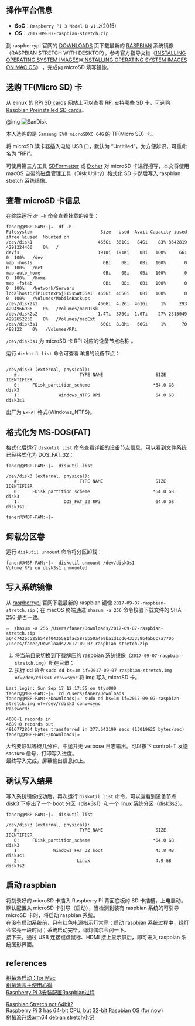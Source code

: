 ## 操作平台信息

- **SoC**：`Raspberry Pi 3 Model B v1.2`(2015)  
- **OS**：`2017-09-07-raspbian-stretch.zip`  

到 raspberrypi 官网的 [DOWNLOADS](https://www.raspberrypi.org/downloads/) 页下载最新的 [RASPBIAN](https://www.raspberrypi.org/downloads/raspbian/) 系统镜像（RASPBIAN STRETCH WITH DESKTOP），参考官方指导文档《[INSTALLING OPERATING SYSTEM IMAGES](https://www.raspberrypi.org/documentation/installation/installing-images/README.md)》《[INSTALLING OPERATING SYSTEM IMAGES ON MAC OS](https://www.raspberrypi.org/documentation/installation/installing-images/mac.md)》 ，完成向 microSD 烧写镜像。

## 选购 TF(Micro SD) 卡

从 elinux 的 [RPi SD cards](https://elinux.org/RPi_SD_cards) 网站上可以查看 RPi 支持哪些 SD 卡，可选购 [Raspbian Preinstalled SD cards](http://thepihut.com/products/raspbian-preinstalled-sd-card)。

@img ![SanDisk](https://cdn.shopify.com/s/files/1/0176/3274/products/100040_2_grande_359fbc73-0e36-49ee-8aa7-8454ffc1c2e2_1024x1024.jpg)

本人选购的是 `Samsung EVO microSDXC 64G` 的 TF(Micro SD) 卡。

将 microSD 读卡器插入电脑 USB 口，默认为 “Untitiled”，为方便辨识，可重命名为 “RPi”。

可使用第三方工具 [SDFormatter](https://www.sdcard.org/downloads/formatter_4/) 或 [Etcher](https://etcher.io/) 对 microSD 卡进行擦写，本文将使用 macOS 自带的磁盘管理工具（Disk Utility）格式化  SD 卡然后写入 raspbian stretch 系统镜像。

## 查看 microSD 卡信息

在终端运行 `df –h` 命令查看挂载的设备：

```shell
faner@@MBP-FAN:~|⇒  df -h
Filesystem                          Size   Used  Avail Capacity iused      ifree %iused  Mounted on
/dev/disk1                         465Gi  381Gi   84Gi    83% 3642819 4291324460    0%   /
devfs                              191Ki  191Ki    0Bi   100%     661          0  100%   /dev
map -hosts                           0Bi    0Bi    0Bi   100%       0          0  100%   /net
map auto_home                        0Bi    0Bi    0Bi   100%       0          0  100%   /home
map -fstab                           0Bi    0Bi    0Bi   100%       0          0  100%   /Network/Servers
localhost:/iP1OctnxPGjSI5sSWt55eI  465Gi  465Gi    0Bi   100%       0          0  100%   /Volumes/MobileBackups
/dev/disk2s3                       466Gi  4.2Gi  461Gi     1%     293 4294966986    0%   /Volumes/macDisk
/dev/disk2s2                       1.4Ti  376Gi  1.0Ti    27% 2315049 4292652230    0%   /Volumes/macExt
/dev/disk3s1                        60Gi  8.8Mi   60Gi     1%      70     488122    0%   /Volumes/RPi
```

`/dev/disk3s1` 为 microSD 卡 RPi 对应的设备节点名称 。

运行 `diskutil list` 命令可查看详细的设备节点：

```shell

/dev/disk3 (external, physical):
   #:                       TYPE NAME                    SIZE       IDENTIFIER
   0:     FDisk_partition_scheme                        *64.0 GB    disk3
   1:               Windows_NTFS RPi                     64.0 GB    disk3s1
```

出厂为 `ExFAT` 格式(Windows_NTFS)。

## 格式化为 MS-DOS(FAT)

格式化后运行 `diskutil list` 命令查看详细的设备节点信息，可以看到文件系统已经格式化为 DOS_FAT_32：

```shell
faner@@MBP-FAN:~|⇒  diskutil list

/dev/disk3 (external, physical):
   #:                       TYPE NAME                    SIZE       IDENTIFIER
   0:     FDisk_partition_scheme                        *64.0 GB    disk3
   1:                 DOS_FAT_32 RPi                     64.0 GB    disk3s1

faner@@MBP-FAN:~|⇒  
```

## 卸载分区卷

运行 `diskutil unmount` 命令将分区卸载：

```shell
faner@@MBP-FAN:~|⇒  diskutil unmount /dev/disk3s1 
Volume RPi on disk3s1 unmounted
```

## 写入系统镜像

从 [raspberrypi](https://www.raspberrypi.org/products) 官网下载最新的 raspbian 镜像 `2017-09-07-raspbian-stretch.zip`；在 macOS 终端通过 `shasum -a 256` 命令校验下载文件的 SHA-256 是否一致。

```shell
⇒  shasum -a 256 /Users/faner/Downloads/2017-09-07-raspbian-stretch.zip 
a64d742bc525b548f0435581fac5876b50a4e9ba1d1cd6433358b4ab6c7a770b  /Users/faner/Downloads/2017-09-07-raspbian-stretch.zip
```

1. 将当前目录切换到下载解压的 raspbian 系统镜像（`2017-09-07-raspbian-stretch.img`）所在目录；  
2. 执行 dd 命令 `sudo dd bs=1m if=2017-09-07-raspbian-stretch.img of=/dev/rdisk3 conv=sync` 将 img 写入 microSD 卡。  

```shell
Last login: Sun Sep 17 12:17:55 on ttys000
faner@@MBP-FAN:~|⇒  cd /Users/faner/Downloads 
faner@@MBP-FAN:~/Downloads|⇒  sudo dd bs=1m if=2017-09-07-raspbian-stretch.img of=/dev/rdisk3 conv=sync
Password:

4688+1 records in
4689+0 records out
4916772864 bytes transferred in 377.643199 secs (13019625 bytes/sec)
faner@@MBP-FAN:~/Downloads|⇒  
```

大约要静默等待几分钟，中途并无 verbose 日志输出。可以按下 control+T 发送 `SIGINFO` 信号，打印写入进度。  
最终写入完成，屏幕输出信息如上。  

## 确认写入结果

写入系统镜像成功后，再次运行 `diskutil list` 命令，可以查看到设备节点 disk3 下多出了一个 boot 分区（disk3s1）和一个 linux 系统分区（disk3s2）。

```shell
faner@@MBP-FAN:~|⇒  diskutil list

/dev/disk3 (external, physical):
   #:                       TYPE NAME                    SIZE       IDENTIFIER
   0:     FDisk_partition_scheme                        *64.0 GB    disk3
   1:             Windows_FAT_32 boot                    43.8 MB    disk3s1
   2:                      Linux                         4.9 GB     disk3s2
```

## 启动 raspbian

将刻录好的 microSD 卡插入 Raspberry Pi 背面底板的 SD 卡插槽，上电启动。  
默认配置从 microSD 卡引导（启动），当检测到装有 raspbian 系统的可引导 microSD 卡时，将启动 raspbian 系统。  
在没有启动系统前，只有红色电源指示灯常亮；启动 raspbian 系统过程中，绿灯会常亮一段时间；系统启动完毕，绿灯偶尔会闪一下。  
接下来，通过 USB 连接键盘鼠标、HDMI 接上显示屏后，即可进入 raspbian 系统图形界面。  

## references

[树莓派启动：for Mac](http://blog.csdn.net/selina013/article/details/51029900)  
[树莓派Ｂ＋使用心得](http://www.cnblogs.com/uestc-mm/p/6290521.html)  
[Raspberry Pi 3安装配置Raspbian过程](http://blog.csdn.net/yss28/article/details/51874104)  

[Raspbian Stretch not 64bit?](https://www.raspberrypi.org/forums/viewtopic.php?f=91&t=192321&sid=505b5ad936e7d4f9a69253b89ced4b3a)  
[Raspberry Pi 3 has 64-bit CPU, but 32-bit Raspbian OS (for now)](http://linuxgizmos.com/raspberry-pi-3-has-a-64-bit-cpu-but-a-32-bit-raspbian-os/)  
[树莓派升级arm64 debian stretch小记](http://www.jianshu.com/p/7b962b038a6c)  
